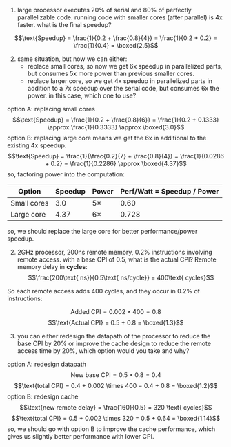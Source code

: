 1. large processor executes 20% of serial and 80% of perfectly parallelizable code. running code with smaller cores (after parallel) is 4x faster. what is the final speedup?

$$\text{Speedup} = \frac{1}{0.2 + \frac{0.8}{4}} = \frac{1}{0.2 + 0.2} = \frac{1}{0.4} = \boxed{2.5}$$

2. same situation, but now we can either: 
	- replace small cores, so now we get 6x speedup in parallelized parts, but consumes 5x more power than previous smaller cores.
	- replace larger core, so we get 4x speedup in parallelized parts in addition to a 7x speedup over the serial code, but consumes 6x the power.
	in this case, which one to use?

option A: replacing small cores
$$\text{Speedup} = \frac{1}{0.2 + \frac{0.8}{6}} = \frac{1}{0.2 + 0.1333} \approx \frac{1}{0.3333} \approx \boxed{3.0}$$
option B: replacing large core means we get the 6x in additional to the existing 4x speedup.
$$\text{Speedup} = \frac{1}{\frac{0.2}{7} + \frac{0.8}{4}} = \frac{1}{0.0286 + 0.2} = \frac{1}{0.2286} \approx \boxed{4.37}$$
so, factoring power into the computation:

| Option      | Speedup | Power | Perf/Watt = Speedup / Power |
| ----------- | ------- | ----- | --------------------------- |
| Small cores | 3.0     | 5×    | 0.60                        |
| Large core  | 4.37    | 6×    | 0.728                       |
so, we should replace the large core for better performance/power speedup.

2. 2GHz processor, 200ns remote memory, 0.2% instructions involving remote access. with a base CPI of 0.5, what is the actual CPI?
Remote memory delay in **cycles**:
$$\frac{200\text{ ns}}{0.5\text{ ns/cycle}} = 400\text{ cycles}$$

So each remote access adds 400 cycles, and they occur in 0.2% of instructions:

$$\text{Added CPI} = 0.002 \times 400 = 0.8$$
$$\text{Actual CPI} = 0.5 + 0.8 = \boxed{1.3}$$

3. you can either redesign the datapath of the processor to reduce the base CPI by 20% or improve the cache design to reduce the remote access time by 20%, which option would you take and why?

option A: redesign datapath
$$\text{New base CPI} = 0.5 \times 0.8 = 0.4$$
$$\text{total CPI} = 0.4 + 0.002 \times 400 = 0.4 + 0.8 = \boxed{1.2}$$
option B: redesign cache
$$\text{new remote delay} = \frac{160}{0.5} = 320 \text{ cycles}$$
$$\text{total CPI} = 0.5 + 0.002 \times 320 = 0.5 + 0.64 = \boxed{1.14}$$
so, we should go with option B to improve the cache performance, which gives us slightly better performance with lower CPI. 